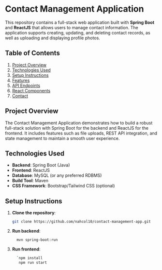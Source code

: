 # Contact Management Application

This repository contains a full-stack web application built with **Spring Boot** and **ReactJS** that allows users to manage contact information. The application supports creating, updating, and deleting contact records, as well as uploading and displaying profile photos.

## Table of Contents

1. [Project Overview](#project-overview)
2. [Technologies Used](#technologies-used)
3. [Setup Instructions](#setup-instructions)
4. [Features](#features)
5. [API Endpoints](#api-endpoints)
6. [React Components](#react-components)
7. [Contact](#contact)

## Project Overview

The Contact Management Application demonstrates how to build a robust full-stack solution with Spring Boot for the backend and ReactJS for the frontend. It includes features such as file uploads, REST API integration, and state management to maintain a smooth user experience.

## Technologies Used

- **Backend**: Spring Boot (Java)
- **Frontend**: ReactJS
- **Database**: MySQL (or any preferred RDBMS)
- **Build Tool**: Maven
- **CSS Framework**: Bootstrap/Tailwind CSS (optional)

## Setup Instructions

1. **Clone the repository**:
   ```bash
   git clone https://github.com/nahcol10/contact-management-app.git
2. **Run backend**:
   ```bash
     mvn spring-boot:run
3. **Run frontend**:
   ```bash
     `npm install
      npm run start
